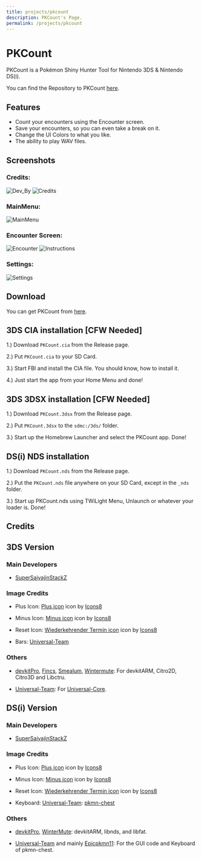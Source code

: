 ```yaml
---
title: projects/pkcount
description: PKCount's Page.
permalink: /projects/pkcount
---
```


# PKCount

PKCount is a Pokémon Shiny Hunter Tool for Nintendo 3DS & Nintendo DS(i).

You can find the Repository to PKCount [here](https://github.com/SuperSaiyajinStackZ/PKCount).

## Features
- Count your encounters using the Encounter screen.
- Save your encounters, so you can even take a break on it.
- Change the UI Colors to what you like.
- The ability to play WAV files.

## Screenshots

### Credits:

![Dev_By](/assets/images/pkcount/dev.png) ![Credits](/assets/images/pkcount/credits.png)

### MainMenu:

![MainMenu](/assets/images/pkcount/main.png)

### Encounter Screen:

![Encounter](/assets/images/pkcount/encounter.png) ![Instructions](/assets/images/pkcount/instruction.png)

### Settings:

![Settings](/assets/images/pkcount/settings.png)

## Download
You can get PKCount from [here](https://github.com/SuperSaiyajinStackZ/PKCount/releases).

## 3DS CIA installation [CFW Needed]
1.) Download `PKCount.cia` from the Release page.

2.) Put `PKCount.cia` to your SD Card.

3.) Start FBI and install the CIA file. You should know, how to install it.

4.) Just start the app from your Home Menu and done!

## 3DS 3DSX installation [CFW Needed]
1.) Download `PKCount.3dsx` from the Release page.

2.) Put `PKCount.3dsx` to the `sdmc:/3ds/` folder.

3.) Start up the Homebrew Launcher and select the PKCount app. Done!

## DS(i) NDS installation
1.) Download `PKCount.nds` from the Release page.

2.) Put the `PKCount.nds` file anywhere on your SD Card, except in the `_nds` folder.

3.) Start up PKCount.nds using TWiLight Menu, Unlaunch or whatever your loader is. Done!

## Credits

## 3DS Version

### Main Developers
- [SuperSaiyajinStackZ](https://github.com/SuperSaiyajinStackZ)

### Image Credits
- Plus Icon:
<a target="_blank" href="/icons/set/plus">Plus icon</a> icon by <a target="_blank" href="https://icons8.de">Icons8</a>

- Minus Icon:
<a target="_blank" href="/icons/set/minus">Minus icon</a> icon by <a target="_blank" href="https://icons8.de">Icons8</a>

- Reset Icon:
<a target="_blank" href="/icons/set/recurring-appointment">Wiederkehrender Termin icon</a> icon by <a target="_blank" href="https://icons8.de">Icons8</a>

- Bars: [Universal-Team](https://github.com/Universal-Team)

### Others
- [devkitPro](https://github.com/devkitPro), [Fincs](https://github.com/fincs), [Smealum](https://github.com/smealum), [Wintermute](https://github.com/WinterMute): For devkitARM, Citro2D, Citro3D and Libctru.

- [Universal-Team](https://github.com/Universal-Team): For [Universal-Core](https://github.com/Universal-Team/Universal-Core).

## DS(i) Version

### Main Developers
- [SuperSaiyajinStackZ](https://github.com/SuperSaiyajinStackZ)

### Image Credits

- Plus Icon:
<a target="_blank" href="/icons/set/plus">Plus icon</a> icon by <a target="_blank" href="https://icons8.de">Icons8</a>

- Minus Icon:
<a target="_blank" href="/icons/set/minus">Minus icon</a> icon by <a target="_blank" href="https://icons8.de">Icons8</a>

- Reset Icon:
<a target="_blank" href="/icons/set/recurring-appointment">Wiederkehrender Termin icon</a> icon by <a target="_blank" href="https://icons8.de">Icons8</a>

- Keyboard: [Universal-Team](https://github.com/Universal-Team): [pkmn-chest](https://github.com/Universal-Team/pkmn-chest)

### Others

- [devkitPro](https://github.com/devkitPro), [WinterMute](https://github.com/WinterMute): devkitARM, libnds, and libfat.

- [Universal-Team](https://github.com/Universal-Team) and mainly [Epicpkmn11](https://github.com/Epicpkmn11): For the GUI code and Keyboard of pkmn-chest.